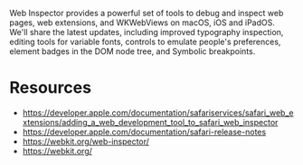 Web Inspector provides a powerful set of tools to debug and inspect web pages, web extensions, and WKWebViews on macOS, iOS and iPadOS. We'll share the latest updates, including improved typography inspection, editing tools for variable fonts, controls to emulate people's preferences, element badges in the DOM node tree, and Symbolic breakpoints.

# Resources

* https://developer.apple.com/documentation/safariservices/safari_web_extensions/adding_a_web_development_tool_to_safari_web_inspector
* https://developer.apple.com/documentation/safari-release-notes
* https://webkit.org/web-inspector/
* https://webkit.org/
